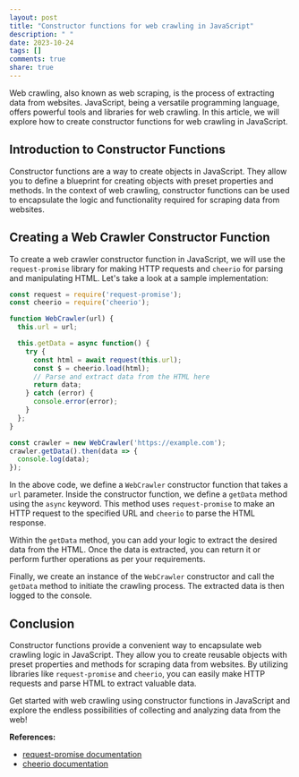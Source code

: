 ```yaml
---
layout: post
title: "Constructor functions for web crawling in JavaScript"
description: " "
date: 2023-10-24
tags: []
comments: true
share: true
---
```


Web crawling, also known as web scraping, is the process of extracting data from websites. JavaScript, being a versatile programming language, offers powerful tools and libraries for web crawling. In this article, we will explore how to create constructor functions for web crawling in JavaScript.

## Introduction to Constructor Functions

Constructor functions are a way to create objects in JavaScript. They allow you to define a blueprint for creating objects with preset properties and methods. In the context of web crawling, constructor functions can be used to encapsulate the logic and functionality required for scraping data from websites.

## Creating a Web Crawler Constructor Function

To create a web crawler constructor function in JavaScript, we will use the `request-promise` library for making HTTP requests and `cheerio` for parsing and manipulating HTML. Let's take a look at a sample implementation:

```javascript
const request = require('request-promise');
const cheerio = require('cheerio');

function WebCrawler(url) {
  this.url = url;

  this.getData = async function() {
    try {
      const html = await request(this.url);
      const $ = cheerio.load(html);
      // Parse and extract data from the HTML here
      return data;
    } catch (error) {
      console.error(error);
    }
  };
}

const crawler = new WebCrawler('https://example.com');
crawler.getData().then(data => {
  console.log(data);
});
```

In the above code, we define a `WebCrawler` constructor function that takes a `url` parameter. Inside the constructor function, we define a `getData` method using the `async` keyword. This method uses `request-promise` to make an HTTP request to the specified URL and `cheerio` to parse the HTML response.

Within the `getData` method, you can add your logic to extract the desired data from the HTML. Once the data is extracted, you can return it or perform further operations as per your requirements.

Finally, we create an instance of the `WebCrawler` constructor and call the `getData` method to initiate the crawling process. The extracted data is then logged to the console.

## Conclusion

Constructor functions provide a convenient way to encapsulate web crawling logic in JavaScript. They allow you to create reusable objects with preset properties and methods for scraping data from websites. By utilizing libraries like `request-promise` and `cheerio`, you can easily make HTTP requests and parse HTML to extract valuable data.

Get started with web crawling using constructor functions in JavaScript and explore the endless possibilities of collecting and analyzing data from the web!

**References:**
- [request-promise documentation](https://github.com/request/request-promise)
- [cheerio documentation](https://cheerio.js.org/)
